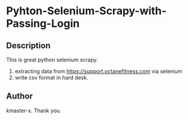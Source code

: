 # Pyhton-Selenium-Scrapy-with-Passing-Login

## Description
This is great python selenium scrapy.

1. extracting data from https://support.octanefitness.com via selenium
2. write csv format in hard desk.


## Author
kmaster-x. Thank you.

